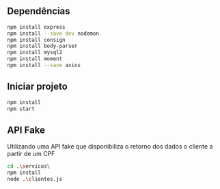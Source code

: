 ## Dependências
```bash
npm install express
npm install --save-dev nodemon
npm install consign
npm install body-parser
npm install mysql2
npm install moment
npm install --save axios
```

## Iniciar projeto
```bash
npm install
npm start
```

## API Fake
Utilizando uma API fake que disponibiliza o retorno dos dados o cliente a partir de um CPF

```bash
cd .\servicos\
npm install
node .\clientes.js
```